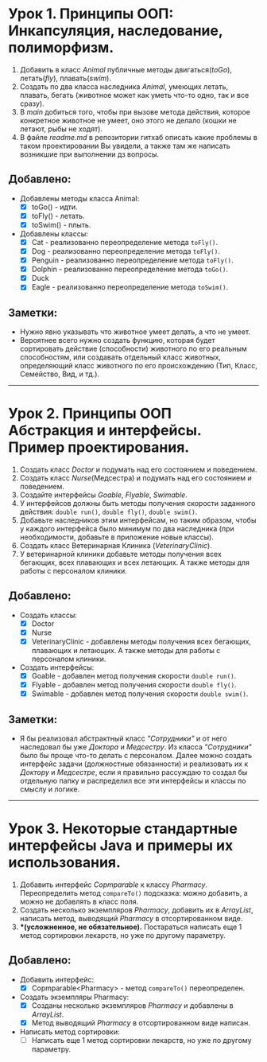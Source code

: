 # Урок 1. Принципы ООП: Инкапсуляция, наследование, полиморфизм.

1. Добавить в класс *Animal* публичные методы двигаться(*toGo*), летать(*fly*), плавать(*swim*).
2. Создать по два класса наследника *Animal*, умеющих летать, плавать, бегать (животное может как уметь что-то одно, так и все сразу).
3. В *main* добиться того, чтобы при вызове метода действия, которое конкретное животное не умеет, оно этого не делало (кошки не летают, рыбы не ходят).
4. В файле *readme.md* в репозитории гитхаб описать какие проблемы в таком проектировании Вы увидели, а также там же написать возникшие при выполнении дз вопросы.

## Добавлено:
* Добавлены методы класса Animal:
  - [x] toGo() - идти.
  - [x] toFly() - летать.
  - [x] toSwim() - плыть.
* Добавлены классы:
  - [x] Cat - реализованно переопределение метода `toFly()`.
  - [x] Dog - реализованно переопределение метода `toFly()`.
  - [x] Penguin - реализованно переопределение метода `toFly()`.
  - [x] Dolphin - реализованно переопределение метода `toGo()`.
  - [x] Duck
  - [x] Eagle - реализованно переопределение метода `toSwim()`.

## Заметки:
* Нужно явно указывать что животное умеет делать, а что не умеет.
* Вероятнее всего нужно создать функцию, которая будет сортировать действие (способности) животного по его реальным способностям, 
или создавать отдельный класс животных, определяющий класс животного по его происхождению (Тип, Класс, Семейство, Вид, и тд.).

---

# Урок 2. Принципы ООП Абстракция и интерфейсы. Пример проектирования.

1. Создать класс *Doctor* и подумать над его состоянием и поведением.
2. Создать класс *Nurse*(Медсестра) и подумать над его состоянием и поведением.
3. Создайте интерфейсы *Goable*, *Flyable*, *Swimable*.
4. У интерфейсов должны быть методы получения скорости заданного действия: `double run()`, `double fly()`, `double swim()`.
5. Добавьте наследников этим интерфейсам, но таким образом, чтобы у каждого интерфейса было минимум по два наследника (при необходимости, добавьте в приложение новые классы).
6. Создать класс Ветеринарная Клиника (*VeterinaryClinic*).
7. У ветеринарной клиники добавьте методы получения всех бегающих, всех плавающих и всех летающих. А также методы для работы с персоналом клиники.

## Добавлено:
* Создать классы: 
  - [x] Doctor
  - [x] Nurse
  - [x] VeterinaryClinic - добавлены методы получения всех бегающих, плавающих и летающих. А также методы для работы с персоналом клиники.
* Создать интерфейсы:
  - [x] Goable - добавлен метод получения скорости `double run()`.
  - [x] Flyable - добавлен метод получения скорости `double fly()`.
  - [x] Swimable - добавлен метод получения скорости `double swim()`.

## Заметки:
* Я бы реализовал абстрактный класс *"Cотрудники"* и от него наследовал бы уже *Доктора* и *Медсестру*. Из класса *"Сотрудники"* было бы проще что-то делать с персоналом. Далее можно создать интерфейс задачи (должностные обязанности) и реализовать их к *Доктору* и *Медсестре*, если я правильно рассуждаю то создал бы отдельную папку и распределил все эти интерфейсы и классы по смыслу и логике.

---

# Урок 3. Некоторые стандартные интерфейсы Java и примеры их использования.

1. Добавить интерфейс *Copmparable<Pharmacy>* к классу *Pharmacy*. Переопределить метод `compareTo()` подсказка: можно добавить, а можно не добавлять в класс поля.
2. Создать несколько экземпляров *Pharmacy*, добавить их в *ArrayList*, написать метод, выводящий *Pharmacy* в отсортированном виде.
3. __*(усложненное, не обязательное).__ Постараться написать еще 1 метод сортировки лекарств, но уже по другому параметру.

## Добавлено:
* Добавить интерфейс:
  - [x] Copmparable\<Pharmacy> - метод `compareTo()` переопределен.
* Создать экземпляры Pharmacy:
  - [x] Созданы несколько экземпляров *Pharmacy* и добавлены в *ArrayList*.
  - [x] Метод выводящий *Pharmacy* в отсортированном виде написан.
* Написать метод сортировки:
  - [ ] Написать еще 1 метод сортировки лекарств, но уже по другому параметру.